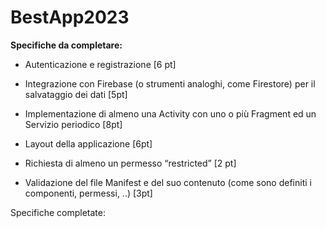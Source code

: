 # BestApp2023

**Specifiche da completare:**

- Autenticazione e registrazione [6 pt]
  
- Integrazione con Firebase (o strumenti analoghi, come Firestore) per il salvataggio dei dati [5pt]
  
- Implementazione di almeno una Activity con uno o più Fragment ed un Servizio
  periodico [8pt]
  
- Layout della applicazione [6pt]
  
- Richiesta di almeno un permesso “restricted” [2 pt]
  
- Validazione del file Manifest e del suo contenuto (come sono definiti i componenti,
  permessi, ..) [3pt]
  

Specifiche completate:
